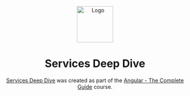 <div align="center">
  <img alt="Logo" src="https://raw.githubusercontent.com/kuzn5298/courses/refs/heads/services-deep-dive/public/favicon.ico" width="96" />
</div>

<h1 align="center">
  Services Deep Dive
</h1>

<p align="center">
  <a href="https://courses.kuzn.dev/services-deep-dive/" target="_blank">Services Deep Dive</a> was created as part of the <a href="https://www.udemy.com/course/the-complete-guide-to-angular-2" target="_blank">Angular - The Complete Guide</a> course.
</p>

<!-- <div align="center">
  <img src="https://raw.githubusercontent.com/kuzn5298/courses/refs/heads/services-deep-dive/preview.png" style="max-width: 512px; width: 100%;">
</div> -->
